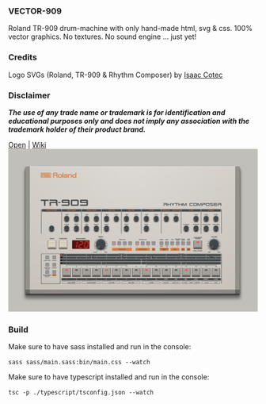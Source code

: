 ### VECTOR-909

Roland TR-909 drum-machine with only hand-made html, svg & css. 100% vector graphics. No textures. No sound engine ... just yet!

### Credits
Logo SVGs (Roland, TR-909 & Rhythm Composer) by [Isaac Cotec](https://subaqueous.gumroad.com/l/hmOwu?recommended_by=search&_ga=2.213635036.938996232.1655202059-1482949479.1654938206&_gl=1*yr8fvz*_ga*MTQ4Mjk0OTQ3OS4xNjU0OTM4MjA2*_ga_6LJN6D94N6*MTY1NTIwMjA3My4zLjEuMTY1NTIwMjA3OC4w)

### Disclaimer
_**The use of any trade name or trademark is for identification and educational purposes only and does not imply any association with the trademark holder of their product brand.**_

[Open](https://andremichelle.github.io/vector-909/) | [Wiki](https://en.wikipedia.org/wiki/Roland_TR-909)
![alt screenshot](screenshot.png)

### Build
Make sure to have sass installed and run in the console:

    sass sass/main.sass:bin/main.css --watch

Make sure to have typescript installed and run in the console:

    tsc -p ./typescript/tsconfig.json --watch

